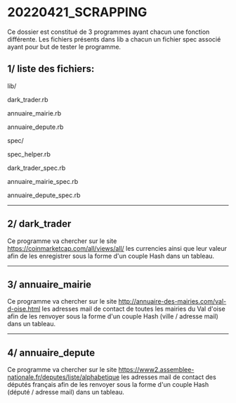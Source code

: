 # 20220421_SCRAPPING

Ce dossier est constitué de 3 programmes ayant chacun une fonction différente.
Les fichiers présents dans lib a chacun un fichier spec associé ayant pour but de tester le programme. 

## 1/ liste des fichiers:

lib/

dark_trader.rb

annuaire_mairie.rb

annuaire_depute.rb


spec/

spec_helper.rb

dark_trader_spec.rb

annuaire_mairie_spec.rb

annuaire_depute_spec.rb



---

## 2/ dark_trader

Ce programme va chercher sur le site https://coinmarketcap.com/all/views/all/ les currencies ainsi que leur valeur afin de les enregistrer sous la forme d'un couple Hash dans un tableau.

---

## 3/ annuaire_mairie

Ce programme va chercher sur le site http://annuaire-des-mairies.com/val-d-oise.html les adresses mail de contact de toutes les mairies du Val d'oise afin de les renvoyer sous la forme d'un couple Hash (ville / adresse mail) dans un tableau.

---

## 4/ annuaire_depute

Ce programme va chercher sur le site https://www2.assemblee-nationale.fr/deputes/liste/alphabetique les adresses mail de contact des députés français afin de les renvoyer sous la forme d'un couple Hash (député / adresse mail) dans un tableau.

